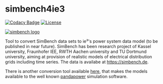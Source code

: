 # simbench4ie3
[![Codacy Badge](https://api.codacy.com/project/badge/Grade/c339035212004716bab94c774da476aa)](https://app.codacy.com/gh/ie3-institute/simbench4ie3?utm_source=github.com&utm_medium=referral&utm_content=ie3-institute/simbench4ie3&utm_campaign=Badge_Grade_Dashboard)
[![License](https://img.shields.io/github/license/ie3-institute/simbench4ie3)](https://github.com/ie3-institute/simbench4ie3/blob/master/LICENSE)

[![simbench logo](https://simbench.de/wp-content/uploads/2019/01/logo.png  "SimBench Logo")](https://www.simbench.net)

Tool to convert SimBench data sets to ie³'s power system data model (to be published in near future).
SimBench has been research project of Kassel university, Fraunhofer IEE, RWTH Aachen university and TU Dortmund university, aiming at provision of realistic models of electrical distribution grids including time series.
The data is availabe at https://simbench.de.

There is another conversion tool available [here](https://github.com/e2nIEE/simbench), that makes the models available to the well known [pandapower](https://github.com/e2nIEE/pandapower) simulation software.
